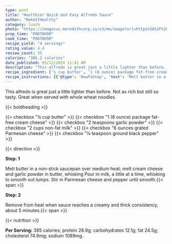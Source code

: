 ```yaml
---
type: post
title: "Healthier Quick and Easy Alfredo Sauce"
author: "MakeItHealthy"
category: lunch
photo: "https://imagesvc.meredithcorp.io/v3/mm/image?url=https%3A%2F%2Fimages.media-allrecipes.com%2Fuserphotos%2F3851476.jpg"
prep_time: "P0DT0H5M"
cook_time: "P0DT0H5M"
recipe_yield: "4 servings"
rating_value: 4.4
review_count: 35
calories: "385.2 calories"
date_published: 03/12/2019 11:41 AM
description: "This alfredo is great just a little lighter than before. Not as rich but still so tasty. Great when served with whole wheat noodles."
recipe_ingredient: ['¼ cup butter', '1 (8 ounce) package fat-free cream cheese', '2 teaspoons garlic powder', '2 cups non-fat milk', '6 ounces grated Parmesan cheese', '⅛ teaspoon ground black pepper']
recipe_instructions: [{'@type': 'HowToStep', 'text': 'Melt butter in a non-stick saucepan over medium heat; melt cream cheese and garlic powder in butter, whisking Pour in milk, a little at a time, whisking to smooth out lumps. Stir in Parmesan cheese and pepper until smooth.\n'}, {'@type': 'HowToStep', 'text': 'Remove from heat when sauce reaches a creamy and thick consistency, about 5 minutes.\n'}]
---
```


This alfredo is great just a little lighter than before. Not as rich but still so tasty. Great when served with whole wheat noodles. 

{{< boldheading >}}

{{< checkbox "¼ cup butter" >}}
{{< checkbox "1 (8 ounce) package fat-free cream cheese" >}}
{{< checkbox "2 teaspoons garlic powder" >}}
{{< checkbox "2 cups non-fat milk" >}}
{{< checkbox "6 ounces grated Parmesan cheese" >}}
{{< checkbox "⅛ teaspoon ground black pepper" >}}


{{< direction >}}

**Step: 1**

Melt butter in a non-stick saucepan over medium heat; melt cream cheese and garlic powder in butter, whisking Pour in milk, a little at a time, whisking to smooth out lumps. Stir in Parmesan cheese and pepper until smooth.{{< span >}}

**Step: 2**

Remove from heat when sauce reaches a creamy and thick consistency, about 5 minutes.{{< span >}}

{{< nutrition >}}

**Per Serving:** 385 calories; protein 28.9g; carbohydrates 12.1g; fat 24.5g; cholesterol 74.9mg; sodium 1089mg.